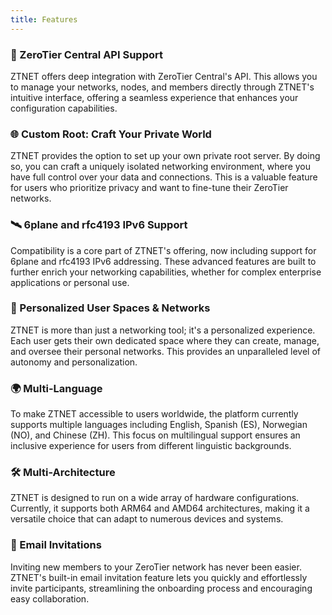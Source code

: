 ```yaml
---
title: Features
---
```



### 🍬 ZeroTier Central API Support

ZTNET offers deep integration with ZeroTier Central's API. This allows you to manage your networks, nodes, and members directly through ZTNET's intuitive interface, offering a seamless experience that enhances your configuration capabilities.

### 🌐 Custom Root: Craft Your Private World

ZTNET provides the option to set up your own private root server. By doing so, you can craft a uniquely isolated networking environment, where you have full control over your data and connections. This is a valuable feature for users who prioritize privacy and want to fine-tune their ZeroTier networks.

### 🛰️ 6plane and rfc4193 IPv6 Support

Compatibility is a core part of ZTNET's offering, now including support for 6plane and rfc4193 IPv6 addressing. These advanced features are built to further enrich your networking capabilities, whether for complex enterprise applications or personal use.

### 🚀 Personalized User Spaces & Networks

ZTNET is more than just a networking tool; it's a personalized experience. Each user gets their own dedicated space where they can create, manage, and oversee their personal networks. This provides an unparalleled level of autonomy and personalization.

### 🌍 Multi-Language

To make ZTNET accessible to users worldwide, the platform currently supports multiple languages including English, Spanish (ES), Norwegian (NO), and Chinese (ZH). This focus on multilingual support ensures an inclusive experience for users from different linguistic backgrounds.

### 🛠️ Multi-Architecture

ZTNET is designed to run on a wide array of hardware configurations. Currently, it supports both ARM64 and AMD64 architectures, making it a versatile choice that can adapt to numerous devices and systems.

### 📧 Email Invitations

Inviting new members to your ZeroTier network has never been easier. ZTNET's built-in email invitation feature lets you quickly and effortlessly invite participants, streamlining the onboarding process and encouraging easy collaboration.

